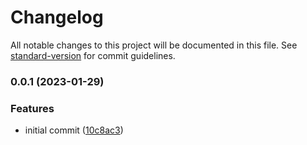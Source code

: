 # Changelog

All notable changes to this project will be documented in this file. See [standard-version](https://github.com/conventional-changelog/standard-version) for commit guidelines.

### 0.0.1 (2023-01-29)


### Features

* initial commit ([10c8ac3](https://github.com/adriencaccia/cdk-bundle-analyzer/commit/10c8ac310dce35e4c9942cc5868a3d83c3f789cf))

